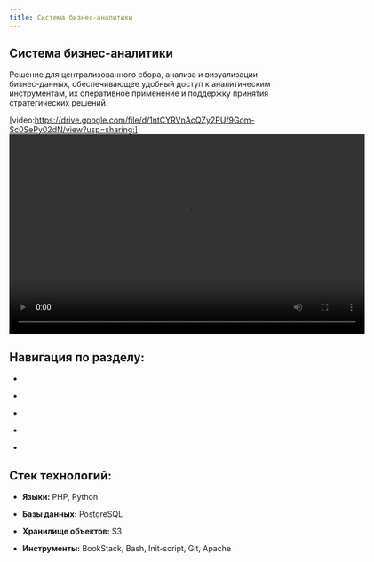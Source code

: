 ```yaml
---
title: Система бизнес-аналитики
---
```


## **Система бизнес-аналитики**

Решение для централизованного сбора, анализа и визуализации бизнес-данных, обеспечивающее удобный доступ к аналитическим инструментам, их оперативное применение и поддержку принятия стратегических решений.

[video:https://drive.google.com/file/d/1ntCYRVnAcQZy2PUf9Gom-Sc0SePy02dN/view?usp=sharing:]
<video width="640" height="360" controls>
  <source src="./analytics-org/demo.mp4" type="video/mp4">
  Ваш браузер не поддерживает воспроизведение видео.
</video>

## **Навигация по разделу:**

-   

-   

-   

-   

-   

## **Стек технологий:**

-  **Языки:** PHP, Python

-  **Базы данных:** PostgreSQL

-  **Хранилище объектов:** S3

-  **Инструменты:** BookStack, Bash, Init-script, Git, Apache
